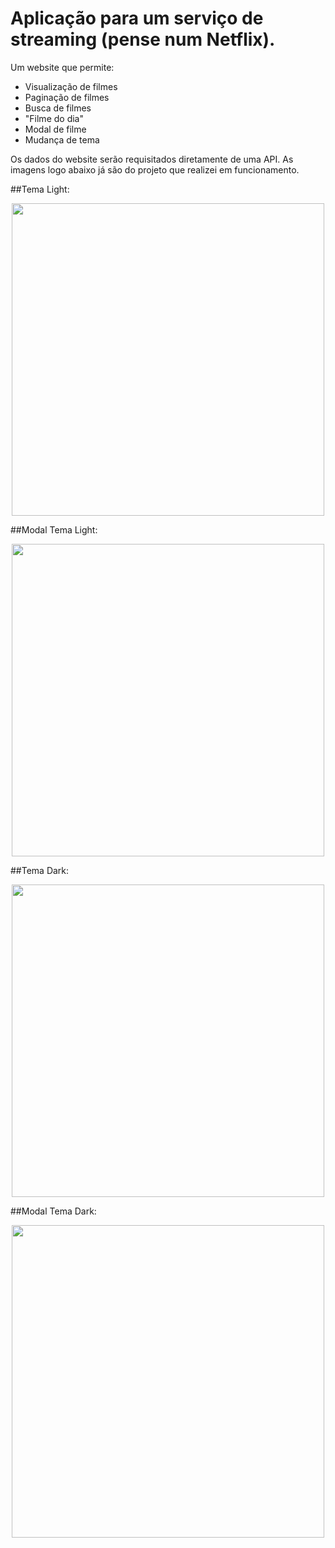 # Aplicação para um serviço de streaming (pense num Netflix).

Um website que permite:

- Visualização de filmes 
- Paginação de filmes 
- Busca de filmes 
- "Filme do dia" 
- Modal de filme 
- Mudança de tema

Os dados do website serão requisitados diretamente de uma API.
As imagens logo abaixo já são do projeto que realizei em funcionamento.

##Tema Light:

<div align="center">
  <img src="https://github.com/RyanderGodinho/Loja_com_React/assets/112562924/1376fb8b-bf6a-441d-84ae-01c9873eac01" width="500px"/>
</div>

##Modal Tema Light:

<div align="center">
  <img src="https://github.com/RyanderGodinho/Loja_com_React/assets/112562924/035ad1d2-9e5c-4788-bb78-72239cfc6773" width="500px"/>
</div>

##Tema Dark:

<div align="center">
  <img src="https://github.com/RyanderGodinho/Loja_com_React/assets/112562924/5d5362c9-4f7d-4bc9-a135-381d4735a68a" width="500px"/>
</div>

##Modal Tema Dark:

<div align="center">
  <img src="https://github.com/RyanderGodinho/Loja_com_React/assets/112562924/483df856-594c-4656-9a68-a886b69b2e55" width="500px"/>
</div>
